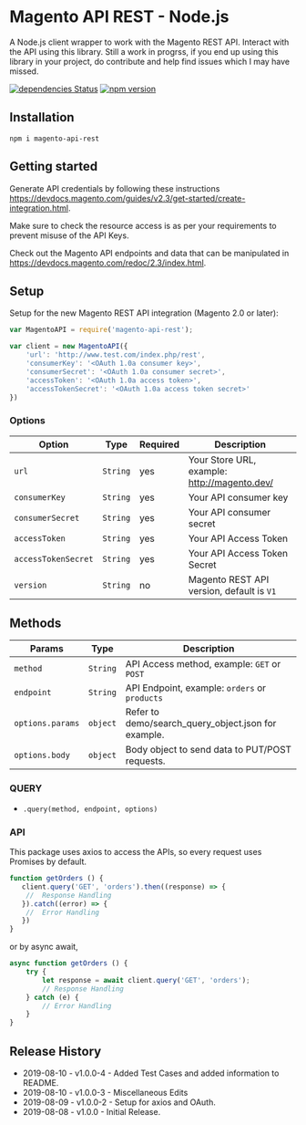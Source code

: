 # Magento API REST - Node.js

A Node.js client wrapper to work with the Magento REST API. Interact with the API using this library. Still a work in progrss, if you end up using this library in your project, do contribute and help find issues which I may have missed.

[![dependencies Status](https://david-dm.org/aadityachakravarty/magento-api-rest/status.svg)](https://david-dm.org/aadityachakravarty/magento-api-rest)
[![npm version](https://img.shields.io/npm/v/woocommerce-api.svg)](https://www.npmjs.com/package/magento-api-rest)

## Installation

```
npm i magento-api-rest
```

## Getting started

Generate API credentials by following these instructions <https://devdocs.magento.com/guides/v2.3/get-started/create-integration.html>.

Make sure to check the resource access is as per your requirements to prevent misuse of the API Keys.

Check out the Magento API endpoints and data that can be manipulated in <https://devdocs.magento.com/redoc/2.3/index.html>.

## Setup

Setup for the new Magento REST API integration (Magento 2.0 or later):

```js
var MagentoAPI = require('magento-api-rest');

var client = new MagentoAPI({
    'url': 'http://www.test.com/index.php/rest',
    'consumerKey': '<OAuth 1.0a consumer key>',
    'consumerSecret': '<OAuth 1.0a consumer secret>',
    'accessToken': '<OAuth 1.0a access token>',
    'accessTokenSecret': '<OAuth 1.0a access token secret>'
})
```

### Options

| Option              | Type      | Required | Description                                                |
|---------------------|-----------|----------| -----------------------------------------------------------|
| `url`               | `String`  | yes      | Your Store URL, example: http://magento.dev/               |
| `consumerKey`       | `String`  | yes      | Your API consumer key                                      |
| `consumerSecret`    | `String`  | yes      | Your API consumer secret                                   |
| `accessToken`       | `String`  | yes      | Your API Access Token                                      |
| `accessTokenSecret` | `String`  | yes      | Your API Access Token Secret                               |
| `version`           | `String`  | no       | Magento REST API version, default is `V1`                  |

## Methods

| Params             | Type       | Description                                                  |
|--------------------|------------|--------------------------------------------------------------|
| `method`           | `String`   | API Access method, example: `GET` or `POST`                  |
| `endpoint`         | `String`   | API Endpoint, example: `orders` or `products`                |
| `options.params`   | `object`   | Refer to demo/search_query_object.json for example.          |
| `options.body`     | `object`   | Body object to send data to PUT/POST requests.               |

### QUERY

- `.query(method, endpoint, options)`

### API

This package uses axios to access the APIs, so every request uses Promises by default.

```js
function getOrders () {
   client.query('GET', 'orders').then((response) => {
    //  Response Handling
   }).catch((error) => {
    //  Error Handling
   })
}
```
or by async await,

```js
async function getOrders () {
    try {
        let response = await client.query('GET', 'orders');
        // Response Handling
    } catch (e) {
        // Error Handling
    }
}
```

## Release History

- 2019-08-10 - v1.0.0-4 - Added Test Cases and added information to README.
- 2019-08-10 - v1.0.0-3 - Miscellaneous Edits
- 2019-08-09 - v1.0.0-2 - Setup for axios and OAuth.
- 2019-08-08 - v1.0.0 - Initial Release.
